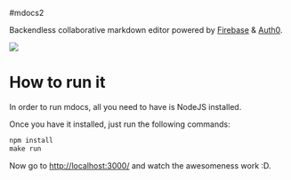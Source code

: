 #mdocs2

Backendless collaborative markdown editor powered by [Firebase](http://firebase.com) & [Auth0](https://auth0.com).

![](https://cloudup.com/ce3jy2ghXMx+)

# How to run it

In order to run mdocs, all you need to have is NodeJS installed.

Once you have it installed, just run the following commands:

````js
npm install
make run
````

Now go to [http://localhost:3000/](http://localhost:3000/) and watch the awesomeness work :D.



